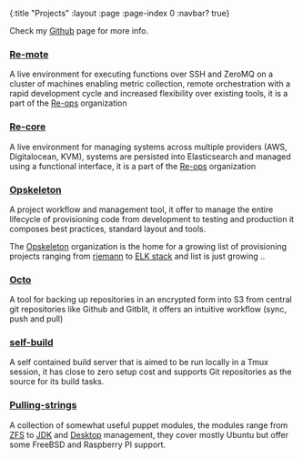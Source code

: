{:title "Projects"
 :layout :page
 :page-index 0
 :navbar? true}

Check my [Github](https://github.com/narkisr) page for more info.

 <div class="row">
   <div class="col-md-4">
   <h3><a href="https://github.com/re-ops/re-mote">Re-mote</a></h3>
   <p> A live environment for executing functions over SSH and ZeroMQ on a cluster of machines enabling metric collection, remote orchestration with a rapid development cycle and increased flexibility over existing tools, it is a part of the <a href="https://github.com/re-ops">Re-ops</a> organization</p></div>

   <div class="col-md-4">
   <h3><a href="https://github.com/re-ops/re-core">Re-core</a></h3>
   <p>A live environment for managing systems across multiple providers (AWS, Digitalocean, KVM), systems are persisted into Elasticsearch and managed using a functional interface, it is a part of the <a href="https://github.com/re-ops">Re-ops</a> organization</p>
   </div>

  <div class="col-md-4">
  <h3><a href="https://github.com/opskeleton/opskeleton">Opskeleton</a></h3>
  <p>A project workflow and management tool, it offer to manage the entire lifecycle of provisioning code from development to testing and production it composes best practices, standard layout and tools.

 The [Opskeleton](https://github.com/opskeleton) organization is the home for a growing list of provisioning projects ranging from [riemann](https://github.com/opskeleton/riemann-sandbox) to [ELK stack](https://github.com/opskeleton/elk-5) and list is just growing ..
  </p>
 </div>
 </div>

 <div class="row">
   <div class="col-md-4">
   <h3> <a href="https://github.com/narkisr/octo">Octo</a></h3>
   <p> A tool for backing up repositories in an encrypted form into S3 from central git repositories like Github and Gitblit, it offers an intuitive workflow (sync, push and pull)</p>
   </div>

   <div class="col-md-4">
   <h3><a href="https://github.com/narkisr/self-build">self-build</a></h3>
   <p>A self contained build server that is aimed to be run locally in a Tmux session, it has close to zero setup cost and supports Git repositories as the source for its build tasks.</p>
   </div>

  <div class="col-md-4">
  <h3><a href="https://github.com/pulling-strings">Pulling-strings</a></h3>
  <p>A collection of somewhat useful puppet modules, the modules range from <a href="https://github.com/pulling-strings/puppet-zfs">ZFS</a> to <a href="https://github.com/pulling-strings/puppet-jdk">JDK</a> and <a href="https://github.com/pulling-strings/puppet-desktop">Desktop</a> management, they cover mostly Ubuntu but offer some FreeBSD and Raspberry PI support.</p>
 </div>
 </div>

